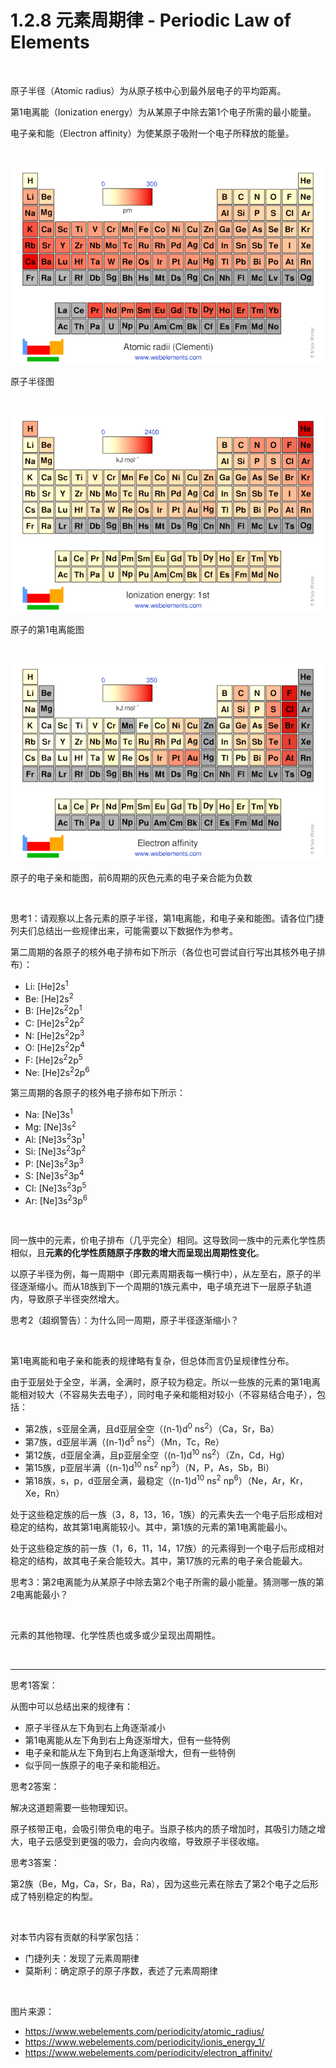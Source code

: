 # 1.2.8 元素周期律 - Periodic Law of Elements

<br>

原子半径（Atomic radius）为从原子核中心到最外层电子的平均距离。

第1电离能（Ionization energy）为从某原子中除去第1个电子所需的最小能量。

电子亲和能（Electron affinity）为使某原子吸附一个电子所释放的能量。

<br>

![原子半径图](img/1.2.8-1.png)

原子半径图

<br>

![原子的第1电离能图](img/1.2.8-2.png)

原子的第1电离能图

<br>

![原子的电子亲和能图](img/1.2.8-3.png)

原子的电子亲和能图，前6周期的灰色元素的电子亲合能为负数

<br>

思考1：请观察以上各元素的原子半径，第1电离能，和电子亲和能图。请各位门捷列夫们总结出一些规律出来，可能需要以下数据作为参考。

第二周期的各原子的核外电子排布如下所示（各位也可尝试自行写出其核外电子排布）：

- Li: [He]2s<sup>1</sup>
- Be: [He]2s<sup>2</sup>
- B: [He]2s<sup>2</sup>2p<sup>1</sup>
- C: [He]2s<sup>2</sup>2p<sup>2</sup>
- N: [He]2s<sup>2</sup>2p<sup>3</sup>
- O: [He]2s<sup>2</sup>2p<sup>4</sup>
- F: [He]2s<sup>2</sup>2p<sup>5</sup>
- Ne: [He]2s<sup>2</sup>2p<sup>6</sup>

第三周期的各原子的核外电子排布如下所示：

- Na: [Ne]3s<sup>1</sup>
- Mg: [Ne]3s<sup>2</sup>
- Al: [Ne]3s<sup>2</sup>3p<sup>1</sup>
- Si: [Ne]3s<sup>2</sup>3p<sup>2</sup>
- P: [Ne]3s<sup>2</sup>3p<sup>3</sup>
- S: [Ne]3s<sup>2</sup>3p<sup>4</sup>
- Cl: [Ne]3s<sup>2</sup>3p<sup>5</sup>
- Ar: [Ne]3s<sup>2</sup>3p<sup>6</sup>

<br>

同一族中的元素，价电子排布（几乎完全）相同。这导致同一族中的元素化学性质相似，且**元素的化学性质随原子序数的增大而呈现出周期性变化**。

以原子半径为例，每一周期中（即元素周期表每一横行中），从左至右，原子的半径逐渐缩小。而从18族到下一个周期的1族元素中，电子填充进下一层原子轨道内，导致原子半径突然增大。

思考2（超纲警告）：为什么同一周期，原子半径逐渐缩小？

<br>

第1电离能和电子亲和能表的规律略有复杂，但总体而言仍呈规律性分布。

由于亚层处于全空，半满，全满时，原子较为稳定。所以一些族的元素的第1电离能相对较大（不容易失去电子），同时电子亲和能相对较小（不容易结合电子），包括：

- 第2族，s亚层全满，且d亚层全空（(n-1)d<sup>0</sup> ns<sup>2</sup>）（Ca，Sr，Ba）
- 第7族，d亚层半满（(n-1)d<sup>5</sup> ns<sup>2</sup>）（Mn，Tc，Re）
- 第12族，d亚层全满，且p亚层全空（(n-1)d<sup>10</sup> ns<sup>2</sup>）（Zn，Cd，Hg）
- 第15族，p亚层半满（(n-1)d<sup>10</sup> ns<sup>2</sup> np<sup>3</sup>）（N，P，As，Sb，Bi）
- 第18族，s，p，d亚层全满，最稳定（(n-1)d<sup>10</sup> ns<sup>2</sup> np<sup>6</sup>）（Ne，Ar，Kr，Xe，Rn）

处于这些稳定族的后一族（3，8，13，16，1族）的元素失去一个电子后形成相对稳定的结构，故其第1电离能较小。其中，第1族的元素的第1电离能最小。

处于这些稳定族的前一族（1，6，11，14，17族）的元素得到一个电子后形成相对稳定的结构，故其电子亲合能较大。其中，第17族的元素的电子亲合能最大。

思考3：第2电离能为从某原子中除去第2个电子所需的最小能量。猜测哪一族的第2电离能最小？

<br>

元素的其他物理、化学性质也或多或少呈现出周期性。

<br>

---

思考1答案：

从图中可以总结出来的规律有：

- 原子半径从左下角到右上角逐渐减小
- 第1电离能从左下角到右上角逐渐增大，但有一些特例
- 电子亲和能从左下角到右上角逐渐增大，但有一些特例
- 似乎同一族原子的电子亲和能相近。

思考2答案：

解决这道题需要一些物理知识。

原子核带正电，会吸引带负电的电子。当原子核内的质子增加时，其吸引力随之增大，电子云感受到更强的吸力，会向内收缩，导致原子半径收缩。

思考3答案：

第2族（Be，Mg，Ca，Sr，Ba，Ra），因为这些元素在除去了第2个电子之后形成了特别稳定的构型。

<br>

对本节内容有贡献的科学家包括：

- 门捷列夫：发现了元素周期律
- 莫斯利：确定原子的原子序数，表述了元素周期律

<br>

图片来源：

- https://www.webelements.com/periodicity/atomic_radius/
- https://www.webelements.com/periodicity/ionis_energy_1/
- https://www.webelements.com/periodicity/electron_affinity/